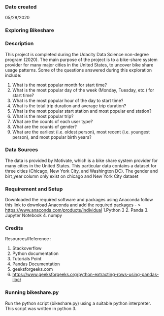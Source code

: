 ### Date created
05/28/2020
### Exploring Bikeshare


### Description
This project is completed during the Udacity Data Science non-degree program (2020).
The main purpose of the project is to a bike-share system provider for many major cities in the United States, to uncover bike share usage patterns. Some of the questions answered during this exploration include:
1. What is the most popular month for start time?
2. What is the most popular day of the week (Monday, Tuesday, etc.) for start time?
3. What is the most popular hour of the day to start time?
4. What is the total trip duration and average trip duration?
5. What is the most popular start station and most popular end station?
6. What is the most popular trip?
7. What are the counts of each user type?
8. What are the counts of gender?
9. What are the earliest (i.e. oldest person), most recent (i.e. youngest person), and most popular birth years?

### Data Sources

The data is provided by Motivate, which is a bike share system provider for many cities in the United States. This particular data contains a dataset for three cities (Chicago, New York City, and Washington DC).
The gender and birt_year column only exist on chicago and New York City dataset
### Requirement and Setup
Downloaded the required software and packages using Anaconda follow this link to download Anaconda and add the required packages - > https://www.anaconda.com/products/individual
1.Python 3
2. Panda
3. Jupyter Notebook
4. numpy

### Credits

Resources/Reference :


1. Stackoverflow
2. Python documentation
3. Tutorials Point
4. Pandas Documentation
5. geeksforgeeks.com
6. https://www.geeksforgeeks.org/python-extracting-rows-using-pandas-iloc/

### Running bikeshare.py
Run the python script (bikeshare.py) using a suitable python interpreter. This script was written in python 3.
